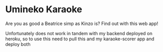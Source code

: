 # Umineko Karaoke

Are you as good a Beatrice simp as Kinzo is? Find out with this web app!

Unfortunately does not work in tandem with my backend deployed on heroku, so to use this need to pull this and
my karaoke-scorer app and deploy both